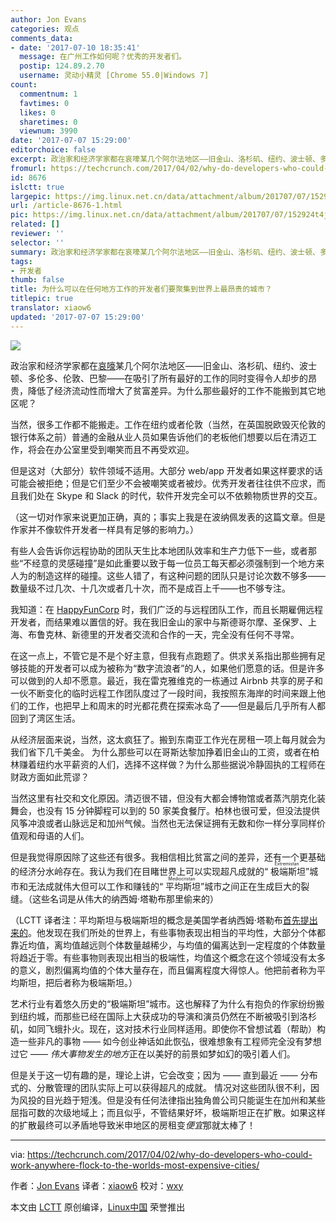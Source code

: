 ```yaml
---
author: Jon Evans
categories: 观点
comments_data:
- date: '2017-07-10 18:35:41'
  message: 在广州工作如何呢？优秀的开发者们。
  postip: 124.89.2.70
  username: 灵动小精灵 [Chrome 55.0|Windows 7]
count:
  commentnum: 1
  favtimes: 0
  likes: 0
  sharetimes: 0
  viewnum: 3990
date: '2017-07-07 15:29:00'
editorchoice: false
excerpt: 政治家和经济学家都在哀嚎某几个阿尔法地区——旧金山、洛杉矶、纽约、波士顿、多伦多、伦敦、巴黎——在吸引了所有最好的工作的同时变得令人却步的昂贵，降低了经济流动性而增大了贫富差异。为什么那些最好的工作不能搬到其它地区呢？
fromurl: https://techcrunch.com/2017/04/02/why-do-developers-who-could-work-anywhere-flock-to-the-worlds-most-expensive-cities/
id: 8676
islctt: true
largepic: https://img.linux.net.cn/data/attachment/album/201707/07/152924t4jb84x6lbvve474.jpg
url: /article-8676-1.html
pic: https://img.linux.net.cn/data/attachment/album/201707/07/152924t4jb84x6lbvve474.jpg.thumb.jpg
related: []
reviewer: ''
selector: ''
summary: 政治家和经济学家都在哀嚎某几个阿尔法地区——旧金山、洛杉矶、纽约、波士顿、多伦多、伦敦、巴黎——在吸引了所有最好的工作的同时变得令人却步的昂贵，降低了经济流动性而增大了贫富差异。为什么那些最好的工作不能搬到其它地区呢？
tags:
- 开发者
thumb: false
title: 为什么可以在任何地方工作的开发者们要聚集到世界上最昂贵的城市？
titlepic: true
translator: xiaow6
updated: '2017-07-07 15:29:00'
---
```


![](https://img.linux.net.cn/data/attachment/album/201707/07/152924t4jb84x6lbvve474.jpg)


政治家和经济学家都在[哀嚎](https://mobile.twitter.com/Noahpinion/status/846054187288866)某几个阿尔法地区——旧金山、洛杉矶、纽约、波士顿、多伦多、伦敦、巴黎——在吸引了所有最好的工作的同时变得令人却步的昂贵，降低了经济流动性而增大了贫富差异。为什么那些最好的工作不能搬到其它地区呢？


当然，很多工作都不能搬走。工作在纽约或者伦敦（当然，在英国脱欧毁灭伦敦的银行体系之前）普通的金融从业人员如果告诉他们的老板他们想要以后在清迈工作，将会在办公室里受到嘲笑而且不再受欢迎。


但是这对（大部分）软件领域不适用。大部分 web/app 开发者如果这样要求的话可能会被拒绝；但是它们至少不会被嘲笑或者被炒。优秀开发者往往供不应求，而且我们处在 Skype 和 Slack 的时代，软件开发完全可以不依赖物质世界的交互。


（这一切对作家来说更加正确，真的；事实上我是在波纳佩发表的这篇文章。但是作家并不像软件开发者一样具有足够的影响力。）


有些人会告诉你远程协助的团队天生比本地团队效率和生产力低下一些，或者那些“不经意的灵感碰撞”是如此重要以致于每一位员工每天都必须强制到一个地方来人为的制造这样的碰撞。这些人错了，有这种问题的团队只是讨论次数不够多——数量级不过几次、十几次或者几十次，而不是成百上千——也不够专注。


我知道：在 [HappyFunCorp](http://happyfuncorp.com/) 时，我们广泛的与远程团队工作，而且长期雇佣远程开发者，而结果难以置信的好。我在我旧金山的家中与斯德哥尔摩、圣保罗、上海、布鲁克林、新德里的开发者交流和合作的一天，完全没有任何不寻常。


在这一点上，不管它是不是个好主意，但我有点跑题了。供求关系指出那些拥有足够技能的开发者可以成为被称为“数字流浪者”的人，如果他们愿意的话。但是许多可以做到的人却不愿意。最近，我在雷克雅维克的一栋通过 Airbnb 共享的房子和一伙不断变化的临时远程工作团队度过了一段时间，我按照东海岸的时间来跟上他们的工作，也把早上和周末的时光都花费在探索冰岛了——但是最后几乎所有人都回到了湾区生活。


从经济层面来说，当然，这太疯狂了。搬到东南亚工作光在房租一项上每月就会为我们省下几千美金。 为什么那些可以在哥斯达黎加挣着旧金山的工资，或者在柏林赚着纽约水平薪资的人们，选择不这样做？为什么那些据说冷静固执的工程师在财政方面如此荒谬？


当然这里有社交和文化原因。清迈很不错，但没有大都会博物馆或者蒸汽朋克化装舞会，也没有 15 分钟脚程可以到的 50 家美食餐厅。柏林也很可爱，但没法提供风筝冲浪或者山脉远足和加州气候。当然也无法保证拥有无数和你一样分享同样价值观和母语的人们。


但是我觉得原因除了这些还有很多。我相信相比贫富之间的差异，还有一个更基础的经济分水岭存在。我认为我们在目睹世界上可以实现超凡成就的“<ruby> 极端斯坦 <rp>  （ </rp> <rt>  Extremistan </rt> <rp>  ） </rp></ruby>”城市和无法成就伟大但可以工作和赚钱的“<ruby> 平均斯坦 <rp>  （ </rp> <rt>  Mediocristan </rt> <rp>  ） </rp></ruby>”城市之间正在生成巨大的裂缝。（这些名词是从伟大的纳西姆·塔勒布那里偷来的）


（LCTT 译者注：平均斯坦与极端斯坦的概念是美国学者纳西姆·塔勒布[首先提出来的](http://blog.sina.com.cn/s/blog_5ba3d8610100q3b1.html)。他发现在我们所处的世界上，有些事物表现出相当的平均性，大部分个体都靠近均值，离均值越远则个体数量越稀少，与均值的偏离达到一定程度的个体数量将趋近于零。有些事物则表现出相当的极端性，均值这个概念在这个领域没有太多的意义，剧烈偏离均值的个体大量存在，而且偏离程度大得惊人。他把前者称为平均斯坦，把后者称为极端斯坦。）


艺术行业有着悠久历史的“极端斯坦”城市。这也解释了为什么有抱负的作家纷纷搬到纽约城，而那些已经在国际上大获成功的导演和演员仍然在不断被吸引到洛杉矶，如同飞蛾扑火。现在，这对技术行业同样适用。即使你不曾想试着（帮助）构造一些非凡的事物 —— 如今创业神话如此恢弘，很难想象有工程师完全没有梦想过它 —— *伟大事物发生的地方*正在以美好的前景如梦如幻的吸引着人们。


但是关于这一切有趣的是，理论上讲，它会改变；因为 —— 直到最近 —— 分布式的、分散管理的团队实际上可以获得超凡的成就。 情况对这些团队很不利，因为风投的目光趋于短浅。但是没有任何法律指出独角兽公司只能诞生在加州和某些屈指可数的次级地域上；而且似乎，不管结果好坏，极端斯坦正在扩散。如果这样的扩散最终可以矛盾地导致米申地区的房租变*便宜*那就太棒了！




---


via: <https://techcrunch.com/2017/04/02/why-do-developers-who-could-work-anywhere-flock-to-the-worlds-most-expensive-cities/>


作者：[Jon Evans](https://techcrunch.com/author/jon-evans/) 译者：[xiaow6](https://github.com/xiaow6) 校对：[wxy](https://github.com/wxy)


本文由 [LCTT](https://github.com/LCTT/TranslateProject) 原创编译，[Linux中国](https://linux.cn/) 荣誉推出